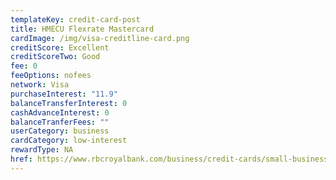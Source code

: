 ```yaml
---
templateKey: credit-card-post
title: HMECU Flexrate Mastercard
cardImage: /img/visa-creditline-card.png
creditScore: Excellent
creditScoreTwo: Good
fee: 0
feeOptions: nofees
network: Visa
purchaseInterest: "11.9"
balanceTransferInterest: 0
cashAdvanceInterest: 0
balanceTranferFees: ""
userCategory: business
cardCategory: low-interest
rewardType: NA
href: https://www.rbcroyalbank.com/business/credit-cards/small-business-credit-cards/visa-creditline.html
---
```

